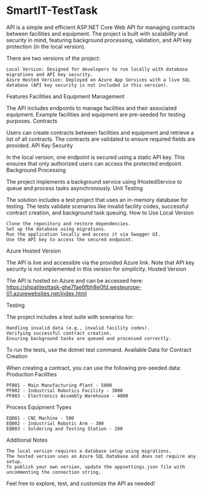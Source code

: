 # SmartIT-TestTask
API is a simple and efficient ASP.NET Core Web API for managing contracts between facilities and equipment. The project is built with scalability and security in mind, featuring background processing, validation, and API key protection (in the local version).

There are two versions of the project:

    Local Version: Designed for developers to run locally with database migrations and API key security.
    Azure Hosted Version: Deployed on Azure App Services with a live SQL database (API key security is not included in this version).

Features
Facilities and Equipment Management

The API includes endpoints to manage facilities and their associated equipment. Example facilities and equipment are pre-seeded for testing purposes.
Contracts

Users can create contracts between facilities and equipment and retrieve a list of all contracts. The contracts are validated to ensure required fields are provided.
API Key Security

In the local version, one endpoint is secured using a static API key. This ensures that only authorized users can access the protected endpoint.
Background Processing

The project implements a background service using IHostedService to queue and process tasks asynchronously.
Unit Testing

The solution includes a test project that uses an in-memory database for testing. The tests validate scenarios like invalid facility codes, successful contract creation, and background task queuing.
How to Use
Local Version

    Clone the repository and restore dependencies.
    Set up the database using migrations.
    Run the application locally and access it via Swagger UI.
    Use the API key to access the secured endpoint.

Azure Hosted Version

The API is live and accessible via the provided Azure link. Note that API key security is not implemented in this version for simplicity.
Hosted Version

The API is hosted on Azure and can be accessed here:
https://shpatitesttask-ghe7fae6fbh8e0fd.westeurope-01.azurewebsites.net/index.html

Testing

The project includes a test suite with scenarios for:

    Handling invalid data (e.g., invalid facility codes).
    Verifying successful contract creation.
    Ensuring background tasks are queued and processed correctly.

To run the tests, use the dotnet test command.
Available Data for Contract Creation

When creating a contract, you can use the following pre-seeded data:
Production Facilities

    PF001 - Main Manufacturing Plant - 5000
    PF002 - Industrial Robotics Facility - 3000
    PF003 - Electronics Assembly Warehouse - 4000

Process Equipment Types

    EQ001 - CNC Machine - 500
    EQ002 - Industrial Robotic Arm - 300
    EQ003 - Soldering and Testing Station - 200

Additional Notes

    The local version requires a database setup using migrations.
    The hosted version uses an Azure SQL Database and does not require any setup.
    To publish your own version, update the appsettings.json file with uncommenting the connection string.

Feel free to explore, test, and customize the API as needed!
